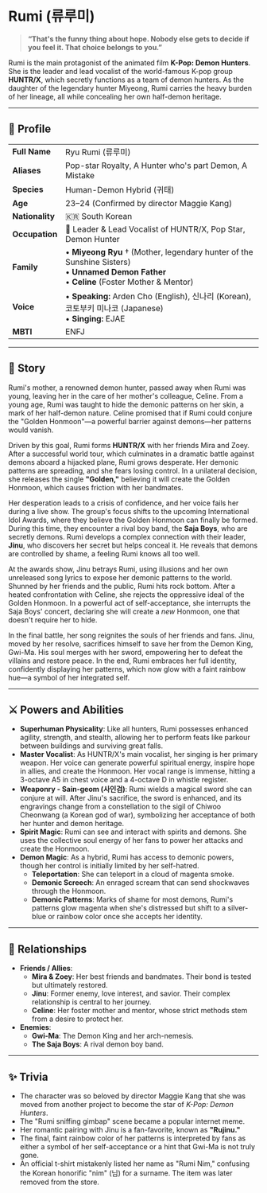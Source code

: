 # Rumi (류루미)

> **“That's the funny thing about hope. Nobody else gets to decide if you feel it. That choice belongs to you.”**

Rumi is the main protagonist of the animated film **K-Pop: Demon Hunters**. She is the leader and lead vocalist of the world-famous K-pop group **HUNTR/X**, which secretly functions as a team of demon hunters. As the daughter of the legendary hunter Miyeong, Rumi carries the heavy burden of her lineage, all while concealing her own half-demon heritage.

---

## 👤 Profile

| | |
| :--- | :--- |
| **Full Name** | Ryu Rumi (류루미) |
| **Aliases** | Pop-star Royalty, A Hunter who's part Demon, A Mistake |
| **Species** | Human-Demon Hybrid (귀태) |
| **Age** | 23–24 (Confirmed by director Maggie Kang) |
| **Nationality** | 🇰🇷 South Korean |
| **Occupation** | 🎤 Leader & Lead Vocalist of HUNTR/X, Pop Star, Demon Hunter |
| **Family** | • **Miyeong Ryu** † (Mother, legendary hunter of the Sunshine Sisters)<br>• **Unnamed Demon Father**<br>• **Celine** (Foster Mother & Mentor) |
| **Voice** | • **Speaking:** Arden Cho (English), 신나리 (Korean), 코토부키 미나코 (Japanese)<br>• **Singing:** EJAE |
| **MBTI** | ENFJ |

---

## 📖 Story

Rumi's mother, a renowned demon hunter, passed away when Rumi was young, leaving her in the care of her mother's colleague, Celine. From a young age, Rumi was taught to hide the demonic patterns on her skin, a mark of her half-demon nature. Celine promised that if Rumi could conjure the "Golden Honmoon"—a powerful barrier against demons—her patterns would vanish.

Driven by this goal, Rumi forms **HUNTR/X** with her friends Mira and Zoey. After a successful world tour, which culminates in a dramatic battle against demons aboard a hijacked plane, Rumi grows desperate. Her demonic patterns are spreading, and she fears losing control. In a unilateral decision, she releases the single **"Golden,"** believing it will create the Golden Honmoon, which causes friction with her bandmates.

Her desperation leads to a crisis of confidence, and her voice fails her during a live show. The group's focus shifts to the upcoming International Idol Awards, where they believe the Golden Honmoon can finally be formed. During this time, they encounter a rival boy band, the **Saja Boys**, who are secretly demons. Rumi develops a complex connection with their leader, **Jinu**, who discovers her secret but helps conceal it. He reveals that demons are controlled by shame, a feeling Rumi knows all too well.

At the awards show, Jinu betrays Rumi, using illusions and her own unreleased song lyrics to expose her demonic patterns to the world. Shunned by her friends and the public, Rumi hits rock bottom. After a heated confrontation with Celine, she rejects the oppressive ideal of the Golden Honmoon. In a powerful act of self-acceptance, she interrupts the Saja Boys' concert, declaring she will create a *new* Honmoon, one that doesn't require her to hide.

In the final battle, her song reignites the souls of her friends and fans. Jinu, moved by her resolve, sacrifices himself to save her from the Demon King, Gwi-Ma. His soul merges with her sword, empowering her to defeat the villains and restore peace. In the end, Rumi embraces her full identity, confidently displaying her patterns, which now glow with a faint rainbow hue—a symbol of her integrated self.

---

## ⚔️ Powers and Abilities

*   **Superhuman Physicality**: Like all hunters, Rumi possesses enhanced agility, strength, and stealth, allowing her to perform feats like parkour between buildings and surviving great falls.
*   **Master Vocalist**: As HUNTR/X's main vocalist, her singing is her primary weapon. Her voice can generate powerful spiritual energy, inspire hope in allies, and create the Honmoon. Her vocal range is immense, hitting a 3-octave A5 in chest voice and a 4-octave D in whistle register.
*   **Weaponry - Sain-geom (사인검)**: Rumi wields a magical sword she can conjure at will. After Jinu's sacrifice, the sword is enhanced, and its engravings change from a constellation to the sigil of Chiwoo Cheonwang (a Korean god of war), symbolizing her acceptance of both her hunter and demon heritage.
*   **Spirit Magic**: Rumi can see and interact with spirits and demons. She uses the collective soul energy of her fans to power her attacks and create the Honmoon.
*   **Demon Magic**: As a hybrid, Rumi has access to demonic powers, though her control is initially limited by her self-hatred.
    *   **Teleportation**: She can teleport in a cloud of magenta smoke.
    *   **Demonic Screech**: An enraged scream that can send shockwaves through the Honmoon.
    *   **Demonic Patterns**: Marks of shame for most demons, Rumi's patterns glow magenta when she's distressed but shift to a silver-blue or rainbow color once she accepts her identity.

---

## 🤝 Relationships

*   **Friends / Allies**:
    *   **Mira & Zoey**: Her best friends and bandmates. Their bond is tested but ultimately restored.
    *   **Jinu**: Former enemy, love interest, and savior. Their complex relationship is central to her journey.
    *   **Celine**: Her foster mother and mentor, whose strict methods stem from a desire to protect her.
*   **Enemies**:
    *   **Gwi-Ma**: The Demon King and her arch-nemesis.
    *   **The Saja Boys**: A rival demon boy band.

---

## ✨ Trivia

*   The character was so beloved by director Maggie Kang that she was moved from another project to become the star of *K-Pop: Demon Hunters*.
*   The "Rumi sniffing gimbap" scene became a popular internet meme.
*   Her romantic pairing with Jinu is a fan-favorite, known as **"Rujinu."**
*   The final, faint rainbow color of her patterns is interpreted by fans as either a symbol of her self-acceptance or a hint that Gwi-Ma is not truly gone.
*   An official t-shirt mistakenly listed her name as "Rumi Nim," confusing the Korean honorific "nim" (님) for a surname. The item was later removed from the store.
